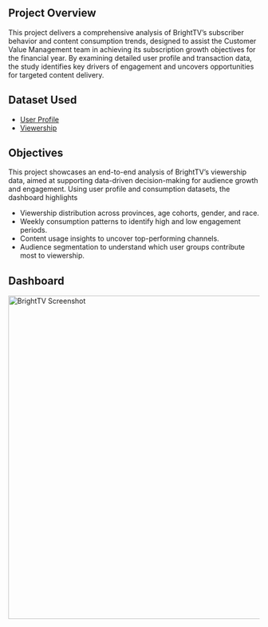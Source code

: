 ## Project Overview
This project delivers a comprehensive analysis of BrightTV’s subscriber behavior and content consumption trends, designed to assist the Customer Value Management team in achieving its subscription growth objectives for the financial year. By examining detailed user profile and transaction data, the study identifies key drivers of engagement and uncovers opportunities for targeted content delivery.

## Dataset Used 
- <a href="https://github.com/mulausitafadzwa/Bright-TV--Subscriber-Insights/blob/main/User_Profiles.csv">User Profile</a>
- <a href="https://github.com/mulausitafadzwa/Bright-TV--Subscriber-Insights/blob/main/Viewership.csv">Viewership</a>

## Objectives
This project showcases an end-to-end analysis of BrightTV’s viewership data, aimed at supporting data-driven decision-making for audience growth and engagement. Using user profile and consumption datasets, the dashboard highlights
- Viewership distribution across provinces, age cohorts, gender, and race.
- Weekly consumption patterns to identify high and low engagement periods.
- Content usage insights to uncover top-performing channels.
- Audience segmentation to understand which user groups contribute most to viewership.

## Dashboard
<img width="1153" height="647" alt="BrightTV Screenshot" src="https://github.com/user-attachments/assets/3b47425d-7aab-4e3d-8d5b-d214764b6f57" />

